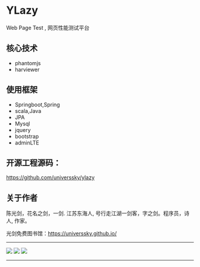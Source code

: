 # YLazy
Web Page Test , 网页性能测试平台



## 核心技术

- phantomjs
- harviewer

## 使用框架

- Springboot,Spring
- scala,Java
- JPA
- Mysql
- jquery
- bootstrap
- adminLTE


## 开源工程源码：

https://github.com/universsky/ylazy


## 关于作者


陈光剑，花名之剑，一剑. 江苏东海人, 号行走江湖一剑客，字之剑。程序员，诗人, 作家。

光剑免费图书馆：https://universsky.github.io/



---

<img src="https://github.com/universsky/ylazy/blob/master/src/main/resources/public/images/ylazy_logo.png">

<img src="https://github.com/universsky/ylazy/blob/master/YLazy.png">

<img src="https://github.com/universsky/ylazy/blob/master/Harviewer.png">



---

